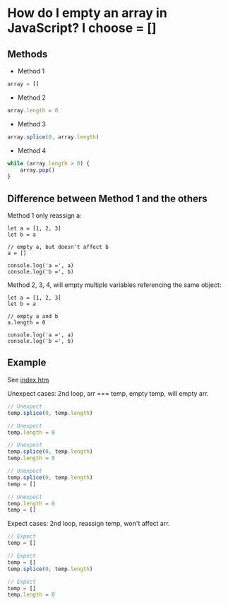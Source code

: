 # How do I empty an array in JavaScript? I choose = []

## Methods

- Method 1

```js
array = []
```

- Method 2

```js
array.length = 0
```

- Method 3

```js
array.splice(0, array.length)
```

- Method 4

```js
while (array.length > 0) {
    array.pop()
}
```

## Difference between Method 1 and the others

Method 1 only reassign a:

```
let a = [1, 2, 3]
let b = a

// empty a, but doesn't affect b
a = []

console.log('a =', a)
console.log('b =', b)
```

Method 2, 3, 4, will empty multiple variables referencing the same object:

```
let a = [1, 2, 3]
let b = a

// empty a and b
a.length = 0

console.log('a =', a)
console.log('b =', b)
```

## Example

See [index.htm](index.htm)

Unexpect cases: 2nd loop, arr === temp, empty temp, will empty arr.

```js
// Unexpect
temp.splice(0, temp.length)
```

```js
// Unexpect
temp.length = 0
```

```js
// Unexpect
temp.splice(0, temp.length)
temp.length = 0
```

```js
// Unexpect
temp.splice(0, temp.length)
temp = []
```

```js
// Unexpect
temp.length = 0
temp = []
```

Expect cases: 2nd loop, reassign temp, won't affect arr.

```js
// Expect
temp = []
```

```js
// Expect
temp = []
temp.splice(0, temp.length)
```

```js
// Expect
temp = []
temp.length = 0
```
